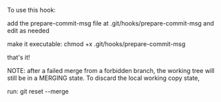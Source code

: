 To use this hook:

add the prepare-commit-msg file at .git/hooks/prepare-commit-msg and edit as needed

make it executable: chmod +x .git/hooks/prepare-commit-msg

that's it!

NOTE: after a failed merge from a forbidden branch, the working tree will still be in a MERGING state. To discard the local working copy state, 

run: git reset --merge
